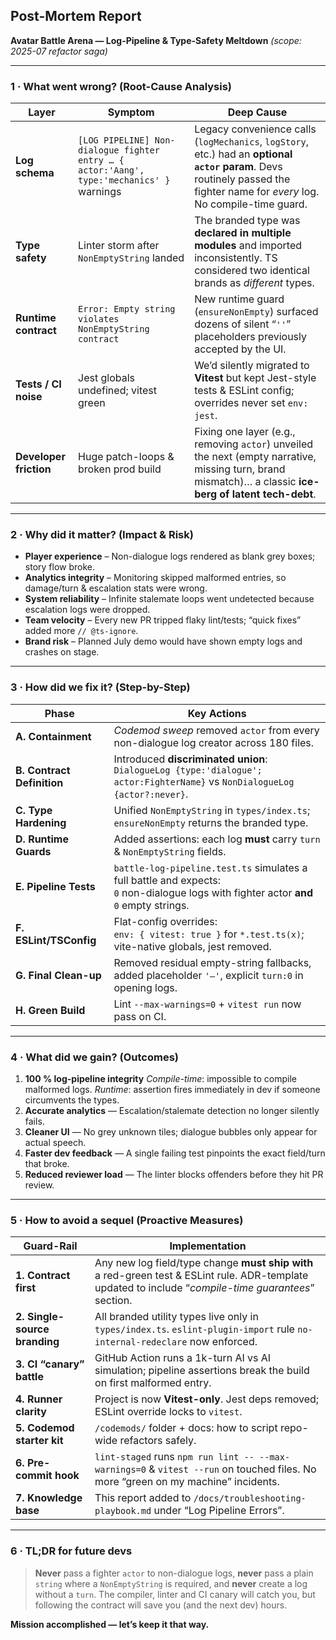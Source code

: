 ## Post-Mortem Report

**Avatar Battle Arena — Log-Pipeline & Type-Safety Meltdown**
*(scope: 2025-07 refactor saga)*

---

### 1 · What went wrong?  **(Root-Cause Analysis)**

| Layer                  | Symptom                                                                                   | Deep Cause                                                                                                                                                                    |
| ---------------------- | ----------------------------------------------------------------------------------------- | ----------------------------------------------------------------------------------------------------------------------------------------------------------------------------- |
| **Log schema**         | `[LOG PIPELINE] Non-dialogue fighter entry … { actor:'Aang', type:'mechanics' }` warnings | Legacy convenience calls (`logMechanics`, `logStory`, etc.) had an **optional `actor` param**. Devs routinely passed the fighter name for *every* log. No compile-time guard. |
| **Type safety**        | Linter storm after `NonEmptyString` landed                                                | The branded type was **declared in multiple modules** and imported inconsistently. TS considered two identical brands as *different* types.                                   |
| **Runtime contract**   | `Error: Empty string violates NonEmptyString contract`                                    | New runtime guard (`ensureNonEmpty`) surfaced dozens of silent “`''`” placeholders previously accepted by the UI.                                                             |
| **Tests / CI noise**   | Jest globals undefined; vitest green                                                      | We’d silently migrated to **Vitest** but kept Jest-style tests & ESLint config; overrides never set `env: jest`.                                                              |
| **Developer friction** | Huge patch-loops & broken prod build                                                      | Fixing one layer (e.g., removing `actor`) unveiled the next (empty narrative, missing turn, brand mismatch)… a classic **ice-berg of latent tech-debt**.                      |

---

### 2 · Why did it matter?  **(Impact & Risk)**

* **Player experience** – Non-dialogue logs rendered as blank grey boxes; story flow broke.
* **Analytics integrity** – Monitoring skipped malformed entries, so damage/turn & escalation stats were wrong.
* **System reliability** – Infinite stalemate loops went undetected because escalation logs were dropped.
* **Team velocity** – Every new PR tripped flaky lint/tests; “quick fixes” added more `// @ts-ignore`.
* **Brand risk** – Planned July demo would have shown empty logs and crashes on stage.

---

### 3 · How did we fix it?  **(Step-by-Step)**

| Phase                      | Key Actions                                                                                                                                |
| -------------------------- | ------------------------------------------------------------------------------------------------------------------------------------------ |
| **A. Containment**         | *Codemod sweep* removed `actor` from every non-dialogue log creator across 180 files.                                                      |
| **B. Contract Definition** | Introduced **discriminated union**: <br>`DialogueLog {type:'dialogue'; actor:FighterName}` vs `NonDialogueLog {actor?:never}`.             |
| **C. Type Hardening**      | Unified `NonEmptyString` in `types/index.ts`; `ensureNonEmpty` returns the branded type.                                                   |
| **D. Runtime Guards**      | Added assertions: each log **must** carry `turn` & `NonEmptyString` fields.                                                                |
| **E. Pipeline Tests**      | `battle-log-pipeline.test.ts` simulates a full battle and expects: <br>`0` non-dialogue logs with fighter actor **and** `0` empty strings. |
| **F. ESLint/TSConfig**     | Flat-config overrides: <br>`env: { vitest: true }` for `*.test.ts(x)`; <br>vite-native globals, jest removed.                              |
| **G. Final Clean-up**      | Removed residual empty-string fallbacks, added placeholder `'—'`, explicit `turn:0` in opening logs.                                       |
| **H. Green Build**         | Lint `--max-warnings=0` + `vitest run` now pass on CI.                                                                                     |

---

### 4 · What did we gain?  **(Outcomes)**

1. **100 % log-pipeline integrity**
   *Compile-time*: impossible to compile malformed logs.
   *Runtime*: assertion fires immediately in dev if someone circumvents the types.
2. **Accurate analytics** — Escalation/stalemate detection no longer silently fails.
3. **Cleaner UI** — No grey unknown tiles; dialogue bubbles only appear for actual speech.
4. **Faster dev feedback** — A single failing test pinpoints the exact field/turn that broke.
5. **Reduced reviewer load** — The linter blocks offenders before they hit PR review.

---

### 5 · How to avoid a sequel  **(Proactive Measures)**

| Guard-Rail                    | Implementation                                                                                                                                        |
| ----------------------------- | ----------------------------------------------------------------------------------------------------------------------------------------------------- |
| **1. Contract first**         | Any new log field/type change **must ship with** a red-green test & ESLint rule. ADR-template updated to include “*compile-time guarantees*” section. |
| **2. Single-source branding** | All branded utility types live only in `types/index.ts`. `eslint-plugin-import` rule `no-internal-redeclare` now enforced.                            |
| **3. CI “canary” battle**     | GitHub Action runs a 1k-turn AI vs AI simulation; pipeline assertions break the build on first malformed entry.                                       |
| **4. Runner clarity**         | Project is now **Vitest-only**. Jest deps removed; ESLint override locks to `vitest`.                                                                 |
| **5. Codemod starter kit**    | `/codemods/` folder + docs: how to script repo-wide refactors safely.                                                                                 |
| **6. Pre-commit hook**        | `lint-staged` runs `npm run lint -- --max-warnings=0` & `vitest --run` on touched files. No more “green on my machine” incidents.                     |
| **7. Knowledge base**         | This report added to `/docs/troubleshooting-playbook.md` under “Log Pipeline Errors”.                                                                 |

---

### 6 · TL;DR for future devs

> **Never** pass a fighter `actor` to non-dialogue logs, **never** pass a plain `string` where a `NonEmptyString` is required, and **never** create a log without a `turn`.
> The compiler, linter and CI canary will catch you, but following the contract will save you (and the next dev) hours.

**Mission accomplished — let’s keep it that way.**
